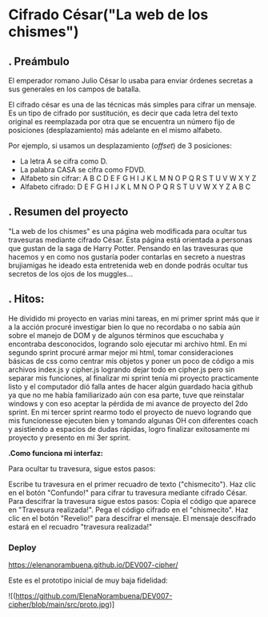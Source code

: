 # Cifrado César("La web de los chismes")
## . Preámbulo

El emperador romano Julio
César lo usaba para enviar órdenes secretas a sus generales en los campos de
batalla.

El cifrado césar es una de las técnicas más simples para cifrar un mensaje. Es
un tipo de cifrado por sustitución, es decir que cada letra del texto original
es reemplazada por otra que se encuentra un número fijo de posiciones
(desplazamiento) más adelante en el mismo alfabeto.

Por ejemplo, si usamos un desplazamiento (_offset_) de 3 posiciones:

* La letra A se cifra como D.
* La palabra CASA se cifra como FDVD.
* Alfabeto sin cifrar: A B C D E F G H I J K L M N O P Q R S T U V W X Y Z
* Alfabeto cifrado: D E F G H I J K L M N O P Q R S T U V W X Y Z A B C

## . Resumen del proyecto

"La web de los chismes" es una página web modificada para ocultar tus travesuras mediante cifrado César.
Esta página está orientada a personas que gustan de la saga 
de Harry Potter.
Pensando en las travesuras que hacemos y en como nos gustaría poder contarlas en secreto a nuestras brujiamigas he ideado esta entretenida web en donde podrás ocultar tus secretos de los ojos de los muggles...
## . Hitos:

He dividido mi proyecto en varias mini tareas, en mi primer sprint más que ir a la acción procuré investigar bien lo que no recordaba o no sabía aún sobre el manejo de DOM y de algunos términos que escuchaba y encontraba desconocidos, logrando solo ejecutar mi archivo html.
En mi segundo sprint procuré armar mejor mi html, tomar consideraciones básicas de css como centrar mis objetos y poner un poco de código a mis archivos index.js y cipher.js logrando dejar todo en cipher.js pero sin separar mis funciones, al finalizar mi sprint tenía mi proyecto practicamente listo y el computador dió falla antes de hacer algún guardado hacia github ya que no me había familiarizado aún con esa parte, tuve que reinstalar windows y con eso aceptar la pérdida de mi avance de proyecto del 2do sprint.
En mi tercer sprint rearmo todo el proyecto de nuevo logrando que mis funcionesse ejecuten bien y tomando algunas OH con diferentes coach y asistiendo a espacios de dudas rápidas, logro finalizar exitosamente mi proyecto y presento en mi 3er sprint.



**.Como funciona mi interfaz:**

Para ocultar tu travesura, sigue estos pasos:

Escribe tu travesura en el primer recuadro de texto ("chismecito").
Haz clic en el botón "Confundo!" para cifrar tu travesura 
mediante cifrado César.
Para descifrar la travesura sigue estos pasos:
Copia el código que aparece en "Travesura realizada!".
Pega el código cifrado en el "chismecito".
Haz clic en el botón "Revelio!" para descifrar el mensaje.
El mensaje descifrado estará en el recuadro "travesura realizada!"
### Deploy

https://elenanorambuena.github.io/DEV007-cipher/

Este es el prototipo inicial de muy baja fidelidad:

![(https://github.com/ElenaNorambuena/DEV007-cipher/blob/main/src/proto.jpg)]